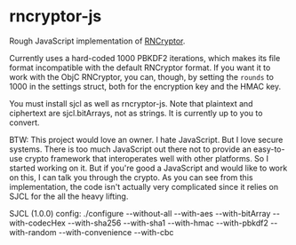 rncryptor-js
============

Rough JavaScript implementation of [RNCryptor](https://github.com/RNCryptor/RNCryptor).

Currently uses a hard-coded 1000 PBKDF2 iterations, which makes its file format incompatible with the default RNCryptor format. If you want it to work with the ObjC RNCryptor, you can, though, by setting the `rounds` to 1000 in the settings struct, both for the encryption key and the HMAC key.

You must install sjcl as well as rncryptor-js. Note that plaintext and ciphertext are sjcl.bitArrays, not as strings. It is currently up to you to convert.

BTW: This project would love an owner. I hate JavaScript. But I love secure systems. There is too much JavaScript out there not to provide an easy-to-use crypto framework that interoperates well with other platforms. So I started working on it. But if you're good a JavaScript and would like to work on this, I can talk you through the crypto. As you can see from this implementation, the code isn't actually very complicated since it relies on SJCL for the all the heavy lifting.

SJCL (1.0.0) config:
./configure --without-all --with-aes --with-bitArray --with-codecHex --with-sha256 --with-sha1 --with-hmac --with-pbkdf2 --with-random --with-convenience --with-cbc
